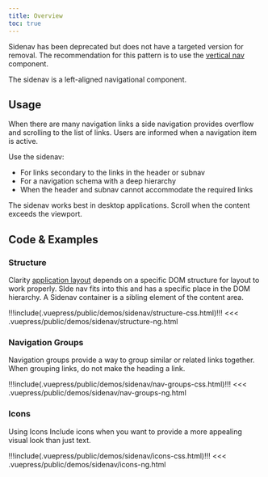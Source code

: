 ```yaml
---
title: Overview
toc: true
---
```


<div cds-layout="pl@md:sm" class="alert alert-warning">
    <div class="alert-items">
        <div class="alert-item static" role="alert">
            <div class="alert-icon-wrapper">
                <clr-icon class="alert-icon" shape="exclamation-circle"></clr-icon>
            </div>
            <span class="alert-text">
                Sidenav has been deprecated but does not have a targeted version for removal. The recommendation for this pattern is to use the <a href="/components/vertical-nav/">vertical nav</a> component.
            </span>
        </div>
    </div>
</div>

The sidenav is a left-aligned navigational component.

## Usage

When there are many navigation links a side navigation provides overflow and scrolling to the list of links. Users are informed when a navigation item is active.

Use the sidenav:

- For links secondary to the links in the header or subnav
- For a navigation schema with a deep hierarchy
- When the header and subnav cannot accommodate the required links

The sidenav works best in desktop applications. Scroll when the content exceeds the viewport.

## Code & Examples

### Structure

Clarity [application layout](/foundation/app-layout/) depends on a specific DOM structure for layout to work properly. SIde nav fits into this and has a specific place in the DOM hierarchy. A Sidenav container is a sibling element of the content area.

<doc-demo>
!!!include(.vuepress/public/demos/sidenav/structure-css.html)!!!
</doc-demo>

<doc-code>
<<< .vuepress/public/demos/sidenav/structure-ng.html
</doc-code>

### Navigation Groups

Navigation groups provide a way to group similar or related links together. When grouping links, do not make the heading a link.

<doc-demo>
!!!include(.vuepress/public/demos/sidenav/nav-groups-css.html)!!!
</doc-demo>

<doc-code>
<<< .vuepress/public/demos/sidenav/nav-groups-ng.html
</doc-code>

### Icons

Using Icons
Include icons when you want to provide a more appealing visual look than just text.

<doc-demo>
!!!include(.vuepress/public/demos/sidenav/icons-css.html)!!!
</doc-demo>

<doc-code>
<<< .vuepress/public/demos/sidenav/icons-ng.html
</doc-code>
